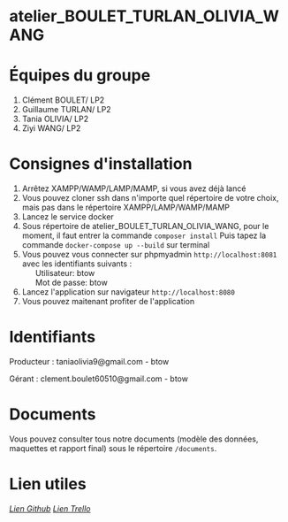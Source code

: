 # atelier_BOULET_TURLAN_OLIVIA_WANG

<h1>Équipes du groupe</h1>
<ol>
<li>Clément BOULET/ LP2</li>
<li>Guillaume TURLAN/ LP2</li>
<li>Tania OLIVIA/ LP2</li>
<li>Ziyi WANG/ LP2</li>
</ol>


<h1>Consignes d'installation</h1>

<ol>
  <li>Arrêtez XAMPP/WAMP/LAMP/MAMP, si vous avez déjà lancé</li>
  <li>Vous pouvez cloner ssh dans n'importe quel répertoire de votre choix, mais pas dans le répertoire XAMPP/LAMP/WAMP/MAMP</li>
  <li>Lancez le service docker</li>
  <li>Sous répertoire de atelier_BOULET_TURLAN_OLIVIA_WANG, pour le moment, il faut entrer la commande <code>composer install</code>
    Puis tapez la commande <code>docker-compose up --build</code> sur terminal</li>
  
  <li>
    Vous pouvez vous connecter sur phpmyadmin <code>http://localhost:8081</code> avec les identifiants suivants :<br>
    <ul>Utilisateur: btow</ul>
    <ul>Mot de passe: btow</ul>
  </li>
  
  <li>Lancez l'application sur navigateur <code>http://localhost:8080</code></li>
  <li>Vous pouvez maitenant profiter de l'application</li>
</ol>


<h1>Identifiants</h1>
<p> Producteur : taniaolivia9@gmail.com  -  btow</p>
<p> Gérant : clement.boulet60510@gmail.com  -  btow</p>

<h1>Documents</h1>
<p>Vous pouvez consulter tous notre documents (modèle des données, maquettes et rapport final) sous le répertoire <code>/documents</code>.</p>

<h1>Lien utiles</h1>
<address>
    <a href="https://github.com/taniaolivia/atelier_BOULET_TURLAN_OLIVIA_WANG">Lien Github</a>
    <a href="https://trello.com/invite/b/IP8662es/36311ddee1c603b49997901532cecf96/atelier">Lien Trello</a>
</address>


